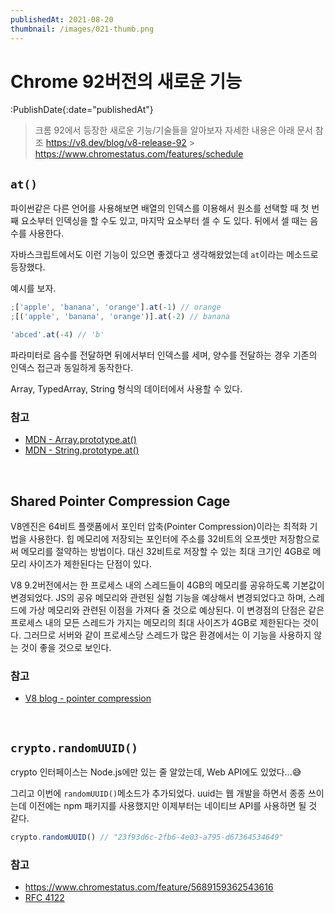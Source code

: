 ```yaml
---
publishedAt: 2021-08-20
thumbnail: /images/021-thumb.png
---
```


# Chrome 92버전의 새로운 기능

:PublishDate{:date="publishedAt"}

> 크롬 92에서 등장한 새로운 기능/기술들을 알아보자
> 자세한 내용은 아래 문서 참조
> https://v8.dev/blog/v8-release-92 > https://www.chromestatus.com/features/schedule

## `at()`

파이썬같은 다른 언어를 사용해보면 배열의 인덱스를 이용해서 원소를 선택할 때 첫 번째 요소부터 인덱싱을 할 수도 있고, 마지막 요소부터 셀 수 도 있다. 뒤에서 셀 때는 음수를 사용한다.

자바스크립트에서도 이런 기능이 있으면 좋겠다고 생각해왔었는데 `at`이라는 메소드로 등장했다.

예시를 보자.

```js
;['apple', 'banana', 'orange'].at(-1) // orange
;[('apple', 'banana', 'orange')].at(-2) // banana

'abced'.at(-4) // 'b'
```

파라미터로 음수를 전달하면 뒤에서부터 인덱스를 세며, 양수를 전달하는 경우 기존의 인덱스 접근과 동일하게 동작한다.

Array, TypedArray, String 형식의 데이터에서 사용할 수 있다.

### 참고

- [MDN - Array.prototype.at()](https://developer.mozilla.org/en-US/docs/Web/JavaScript/Reference/Global_Objects/Array/at)
- [MDN - String.prototype.at()](https://developer.mozilla.org/en-US/docs/Web/JavaScript/Reference/Global_Objects/String/at)

<br />

## Shared Pointer Compression Cage

V8엔진은 64비트 플랫폼에서 포인터 압축(Pointer Compression)이라는 최적화 기법을 사용한다. 힙 메모리에 저장되는 포인터에 주소를 32비트의 오프셋만 저장함으로써 메모리를 절약하는 방법이다. 대신 32비트로 저장할 수 있는 최대 크기인 4GB로 메모리 사이즈가 제한된다는 단점이 있다.

V8 9.2버전에서는 한 프로세스 내의 스레드들이 4GB의 메모리를 공유하도록 기본값이 변경되었다. JS의 공유 메모리와 관련된 실험 기능을 예상해서 변경되었다고 하며, 스레드에 가상 메모리와 관련된 이점을 가져다 줄 것으로 예상된다.
이 변경점의 단점은 같은 프로세스 내의 모든 스레드가 가지는 메모리의 최대 사이즈가 4GB로 제한된다는 것이다. 그러므로 서버와 같이 프로세스당 스레드가 많은 환경에서는 이 기능을 사용하지 않는 것이 좋을 것으로 보인다.

### 참고

- [V8 blog - pointer compression](https://v8.dev/blog/pointer-compression)

<br />

## `crypto.randomUUID()`

crypto 인터페이스는 Node.js에만 있는 줄 알았는데, Web API에도 있었다...😅

그리고 이번에 `randomUUID()`메소드가 추가되었다. uuid는 웹 개발을 하면서 종종 쓰이는데 이전에는 npm 패키지를 사용했지만 이제부터는 네이티브 API를 사용하면 될 것 같다.

```js
crypto.randomUUID() // "23f93d6c-2fb6-4e03-a795-d67364534649"
```

### 참고

- https://www.chromestatus.com/feature/5689159362543616
- [RFC 4122](https://datatracker.ietf.org/doc/html/rfc4122)
